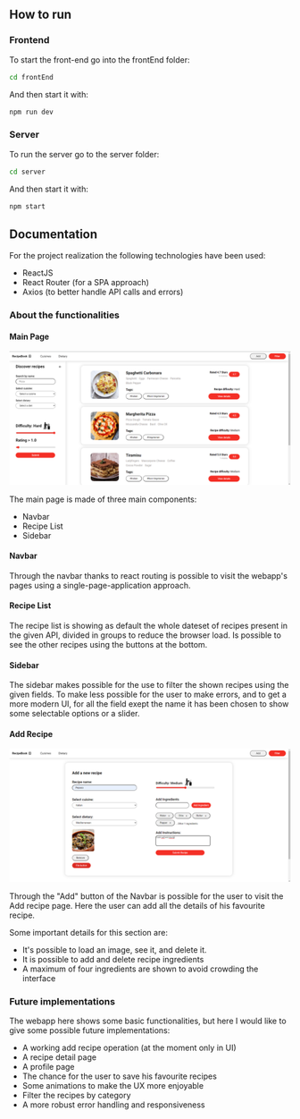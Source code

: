 
## How to run

### Frontend
To start the front-end go into the frontEnd folder:

```bash
cd frontEnd
```

And then start it with:

```bash
npm run dev
```

### Server
To run the server go to the server folder:

```bash
cd server
```
And then start it with:

```bash
npm start
```


## Documentation
For the project realization the following technologies have been used:

- ReactJS
- React Router (for a SPA approach)
- Axios (to better handle API calls and errors)

### About the functionalities

#### Main Page
<img  src="https://github.com/J0hnnyGee/interviews-front-end-assignment/blob/main/frontEnd/public/Main%20page.png"/>

The main page is made of three main components:
- Navbar
- Recipe List
- Sidebar

#### Navbar
Through the navbar thanks to react routing is possible to visit the webapp's pages using a single-page-application approach.

#### Recipe List 
The recipe list is showing as default the whole dateset of recipes present in the given API, divided in groups to reduce the browser load. 
Is possible to see the other recipes using the buttons at the bottom.

#### Sidebar
The sidebar makes possible for the use to filter the shown recipes using the given fields.
To make less possible for the user to make errors, and to get a more modern UI, for all the field exept the name it has been chosen to show some selectable options or a slider.

#### Add Recipe
<img  src="https://github.com/J0hnnyGee/interviews-front-end-assignment/blob/main/frontEnd/public/Add%20recipe%20page.png"/>

Through the "Add" button of the Navbar is possible for the user to visit the Add recipe page.
Here the user can add all the details of his favourite recipe.

Some important details for this section are:
- It's possible to load an image, see it, and delete it.
- It is possible to add and delete recipe ingredients
- A maximum of four ingredients are shown to avoid crowding the interface


### Future implementations
The webapp here shows some basic functionalities, but here I would like to give some possible future implementations:
- A working add recipe operation (at the moment only in UI)
- A recipe detail page
- A profile page
- The chance for the user to save his favourite recipes
- Some animations to make the UX more enjoyable
- Filter the recipes by category
- A more robust error handling and responsiveness

